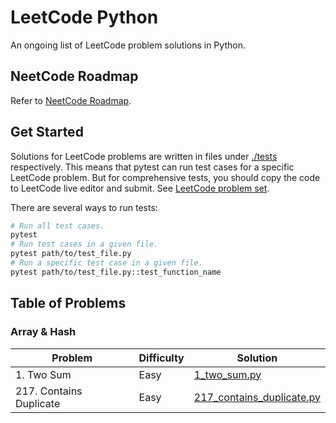 # LeetCode Python

An ongoing list of LeetCode problem solutions in Python.

## NeetCode Roadmap

Refer to [NeetCode Roadmap](https://neetcode.io/roadmap).

## Get Started

Solutions for LeetCode problems are written in files under [./tests](./tests/)
respectively. This means that pytest can run test cases for a specific LeetCode
problem. But for comprehensive tests, you should copy the code to LeetCode live
editor and submit. See [LeetCode problem set](https://leetcode.com/problemset/).

There are several ways to run tests:

```sh
# Run all test cases.
pytest
# Run test cases in a given file.
pytest path/to/test_file.py
# Run a specific test case in a given file.
pytest path/to/test_file.py::test_function_name
```

## Table of Problems

### Array & Hash

| Problem | Difficulty | Solution |
| - | - | - |
| 1. Two Sum | Easy | [1_two_sum.py](./tests/1_two_sum.py) |
| 217. Contains Duplicate | Easy | [217_contains_duplicate.py](./tests/217_contains_duplicate.py) |
